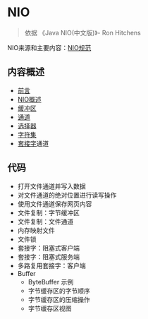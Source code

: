 #   NIO

>   依据 《Java NIO(中文版)》- Ron Hitchens

NIO来源和主要内容：[NIO规范](https://jcp.org/en/jsr/detail?id=51)

##  内容概述
-   [前言](260x.md)
-   [NIO概述](250x.md)
-   [缓冲区](220x.md)
-   [通道](210x.md)
-   [选择器](270x.md)
-   [字符集](230x.md)
-   [套接字](240x.md)通道



##  代码
-   打开文件通道并写入数据
-   对文件通道的绝对位置进行读写操作
-   使用文件通道保存网页内容
-   文件复制：字节缓冲区
-   文件复制：文件通道
-   内存映射文件
-   文件锁
-   套接字：阻塞式客户端
-   套接字：阻塞式服务端
-   多路复用套接字：客户端
-   Buffer
    -   ByteBuffer 示例
    -   字节缓存区的字节顺序
    -   字节缓存区的压缩操作
    -   字节缓存区视图